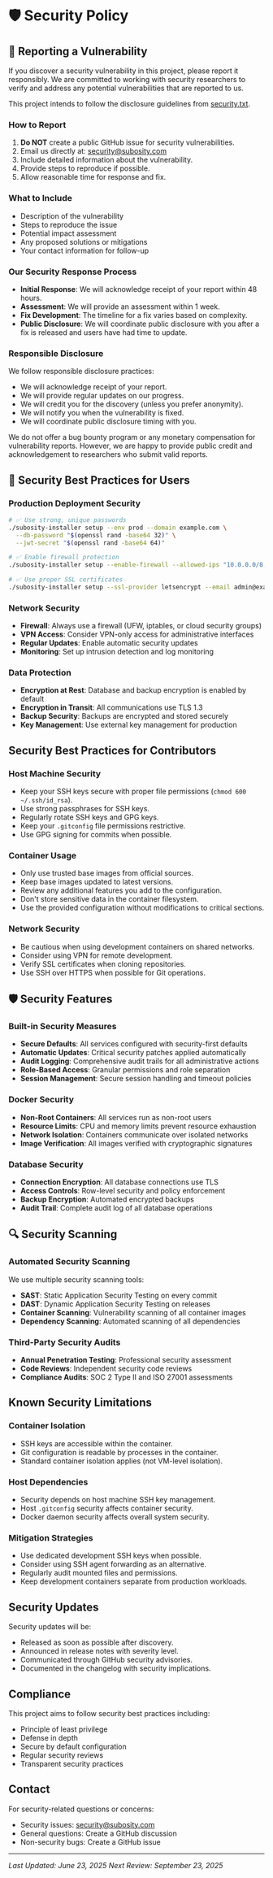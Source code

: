 # 🛡️ Security Policy

## 🚨 Reporting a Vulnerability

If you discover a security vulnerability in this project, please report it responsibly. We are committed to working with security researchers to verify and address any potential vulnerabilities that are reported to us.

This project intends to follow the disclosure guidelines from [security.txt](https://securitytxt.org/).

### How to Report
1. **Do NOT** create a public GitHub issue for security vulnerabilities.
2. Email us directly at: security@subosity.com
3. Include detailed information about the vulnerability.
4. Provide steps to reproduce if possible.
5. Allow reasonable time for response and fix.

### What to Include
- Description of the vulnerability
- Steps to reproduce the issue
- Potential impact assessment
- Any proposed solutions or mitigations
- Your contact information for follow-up

### Our Security Response Process
- **Initial Response**: We will acknowledge receipt of your report within 48 hours.
- **Assessment**: We will provide an assessment within 1 week.
- **Fix Development**: The timeline for a fix varies based on complexity.
- **Public Disclosure**: We will coordinate public disclosure with you after a fix is released and users have had time to update.

### Responsible Disclosure
We follow responsible disclosure practices:
- We will acknowledge receipt of your report.
- We will provide regular updates on our progress.
- We will credit you for the discovery (unless you prefer anonymity).
- We will notify you when the vulnerability is fixed.
- We will coordinate public disclosure timing with you.

We do not offer a bug bounty program or any monetary compensation for vulnerability reports. However, we are happy to provide public credit and acknowledgement to researchers who submit valid reports.

## 🔐 Security Best Practices for Users

### Production Deployment Security

```bash
# ✅ Use strong, unique passwords
./subosity-installer setup --env prod --domain example.com \
  --db-password "$(openssl rand -base64 32)" \
  --jwt-secret "$(openssl rand -base64 64)"

# ✅ Enable firewall protection
./subosity-installer setup --enable-firewall --allowed-ips "10.0.0.0/8,192.168.0.0/16"

# ✅ Use proper SSL certificates
./subosity-installer setup --ssl-provider letsencrypt --email admin@example.com
```

### Network Security

- **Firewall**: Always use a firewall (UFW, iptables, or cloud security groups)
- **VPN Access**: Consider VPN-only access for administrative interfaces
- **Regular Updates**: Enable automatic security updates
- **Monitoring**: Set up intrusion detection and log monitoring

### Data Protection

- **Encryption at Rest**: Database and backup encryption is enabled by default
- **Encryption in Transit**: All communications use TLS 1.3
- **Backup Security**: Backups are encrypted and stored securely
- **Key Management**: Use external key management for production

## Security Best Practices for Contributors

### Host Machine Security
- Keep your SSH keys secure with proper file permissions (`chmod 600 ~/.ssh/id_rsa`).
- Use strong passphrases for SSH keys.
- Regularly rotate SSH keys and GPG keys.
- Keep your `.gitconfig` file permissions restrictive.
- Use GPG signing for commits when possible.

### Container Usage
- Only use trusted base images from official sources.
- Keep base images updated to latest versions.
- Review any additional features you add to the configuration.
- Don't store sensitive data in the container filesystem.
- Use the provided configuration without modifications to critical sections.

### Network Security
- Be cautious when using development containers on shared networks.
- Consider using VPN for remote development.
- Verify SSL certificates when cloning repositories.
- Use SSH over HTTPS when possible for Git operations.

## 🛡️ Security Features

### Built-in Security Measures

- **Secure Defaults**: All services configured with security-first defaults
- **Automatic Updates**: Critical security patches applied automatically
- **Audit Logging**: Comprehensive audit trails for all administrative actions
- **Role-Based Access**: Granular permissions and role separation
- **Session Management**: Secure session handling and timeout policies

### Docker Security

- **Non-Root Containers**: All services run as non-root users
- **Resource Limits**: CPU and memory limits prevent resource exhaustion
- **Network Isolation**: Containers communicate over isolated networks
- **Image Verification**: All images verified with cryptographic signatures

### Database Security

- **Connection Encryption**: All database connections use TLS
- **Access Controls**: Row-level security and policy enforcement
- **Backup Encryption**: Automated encrypted backups
- **Audit Trail**: Complete audit log of all database operations

## 🔍 Security Scanning

### Automated Security Scanning

We use multiple security scanning tools:

- **SAST**: Static Application Security Testing on every commit
- **DAST**: Dynamic Application Security Testing on releases
- **Container Scanning**: Vulnerability scanning of all container images
- **Dependency Scanning**: Automated scanning of all dependencies

### Third-Party Security Audits

- **Annual Penetration Testing**: Professional security assessment
- **Code Reviews**: Independent security code reviews
- **Compliance Audits**: SOC 2 Type II and ISO 27001 assessments

## Known Security Limitations

### Container Isolation
- SSH keys are accessible within the container.
- Git configuration is readable by processes in the container.
- Standard container isolation applies (not VM-level isolation).

### Host Dependencies
- Security depends on host machine SSH key management.
- Host `.gitconfig` security affects container security.
- Docker daemon security affects overall system security.

### Mitigation Strategies
- Use dedicated development SSH keys when possible.
- Consider using SSH agent forwarding as an alternative.
- Regularly audit mounted files and permissions.
- Keep development containers separate from production workloads.

## Security Updates

Security updates will be:
- Released as soon as possible after discovery.
- Announced in release notes with severity level.
- Communicated through GitHub security advisories.
- Documented in the changelog with security implications.

## Compliance

This project aims to follow security best practices including:
- Principle of least privilege
- Defense in depth
- Secure by default configuration
- Regular security reviews
- Transparent security practices

## Contact

For security-related questions or concerns:
- Security issues: security@subosity.com
- General questions: Create a GitHub discussion
- Non-security bugs: Create a GitHub issue

---

*Last Updated: June 23, 2025*
*Next Review: September 23, 2025*
